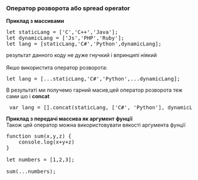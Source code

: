 <h3><b>Оператор розворота або spread operator</b></h3>
<b>Приклад з массивами</b><br>
<pre>
let staticLang = ['C','C++','Java'];
let dynamicLang = ['Js','PHP','Ruby'];
let lang = [staticLang,'C#','Python',dynamicLang];
</pre>
результат данного коду не дуже гнучкий і впринципі ніякий<br><br>
Якшо використита оператор розворота:
<pre>
let lang = [...staticLang,'C#','Python',...dynamicLang];
</pre>
В результаті ми получемо гарний масив,цей оператор розворота теж сами шо і <b>concat</b>
<pre>
 var lang = [].concat(staticLang, ['C#', 'Python'], dynamicLang);
</pre>

<b>Приклад з передачі массива як аргумент фунції</b><br>
Також цей оператор можна використовувати вякості аргумента фунції 
<pre>
function sum(x,y,z) {
    console.log(x+y+z)
}

let numbers = [1,2,3];

sum(...numbers);
</pre>